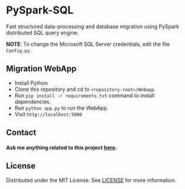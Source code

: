 # PySpark-SQL
Fast structured data-processing and database migration using PySpark distributed SQL query engine.

**NOTE**: To change the Microsoft SQL Server credentials, edit the file `Config.py`.

## Migration WebApp
* Install Python
* Clone this repository and cd to `<repository-root>/Webapp`.    
* Run `pip install -r requirements.txt` command to install dependencies.    
* Run `python app.py` to run the WebApp.
* Visit `http://localhost:5000`

## Contact
#### Ask me anything related to this project [here](https://github.com/ApurvPurohit/PySpark-SQL/issues).

## License
Distributed under the MIT License. See [LICENSE](https://github.com/ApurvPurohit/PySpark-SQL/blob/master/LICENSE) for more information.

